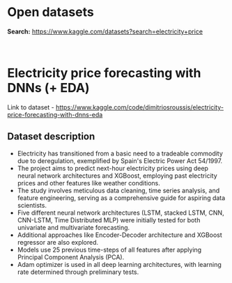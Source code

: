 # Open datasets

**Search:** https://www.kaggle.com/datasets?search=electricity+price



<br>

# Electricity price forecasting with DNNs (+ EDA)

Link to dataset - https://www.kaggle.com/code/dimitriosroussis/electricity-price-forecasting-with-dnns-eda

## Dataset description
- Electricity has transitioned from a basic need to a tradeable commodity due to deregulation, exemplified by Spain's Electric Power Act 54/1997.
- The project aims to predict next-hour electricity prices using deep neural network architectures and XGBoost, employing past electricity prices and other features like weather conditions.
- The study involves meticulous data cleaning, time series analysis, and feature engineering, serving as a comprehensive guide for aspiring data scientists.
- Five different neural network architectures (LSTM, stacked LSTM, CNN, CNN-LSTM, Time Distributed MLP) were initially tested for both univariate and multivariate forecasting.
- Additional approaches like Encoder-Decoder architecture and XGBoost regressor are also explored.
- Models use 25 previous time-steps of all features after applying Principal Component Analysis (PCA).
- Adam optimizer is used in all deep learning architectures, with learning rate determined through preliminary tests.
